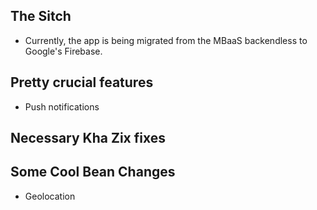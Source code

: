 ## The Sitch ##
* Currently, the app is being migrated from the MBaaS backendless to Google's Firebase.

## Pretty crucial features ##
* Push notifications

## Necessary Kha Zix fixes ##


## Some Cool Bean Changes ##
* Geolocation
